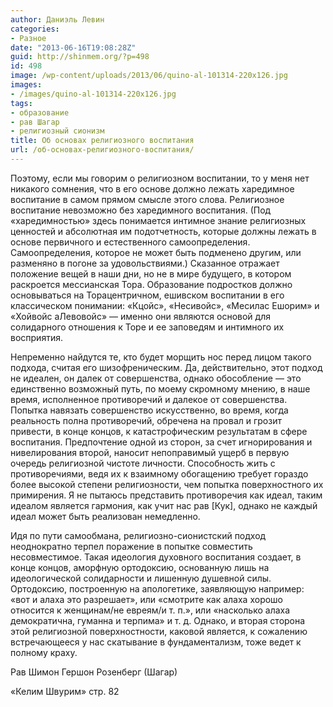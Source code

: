```yaml
---
author: Даниэль Левин
categories:
- Разное
date: "2013-06-16T19:08:28Z"
guid: http://shinmem.org/?p=498
id: 498
image: /wp-content/uploads/2013/06/quino-al-101314-220x126.jpg
images:
- /images/quino-al-101314-220x126.jpg
tags:
- образование
- рав Шагар
- религиозный сионизм
title: Об основах религиозного воспитания
url: /об-основах-религиозного-воспитания/
---
```

<!--more-->

Поэтому, если мы говорим о религиозном воспитании, то у меня нет никакого сомнения, что в его основе должно лежать харедимное воспитание в самом прямом смысле этого слова. Религиозное воспитание невозможно без харедимного воспитания. (Под «харедимностью» здесь понимается интимное знание религиозных ценностей и абсолютная им подотчетность, которые должны лежать в основе первичного и естественного самоопределения. Самоопределения, которое не может быть подменено другим, или разменяно в погоне за удовольствиями.) Сказанное отражает положение вещей в наши дни, но не в мире будущего, в котором раскроется мессианская Тора. Образование подростков должно основываться на Торацентричном, ешивском воспитании в его классическом понимании: «Кцойс», «Несивойс», «Месилас Ешорим» и «Хойвойс аЛевовойс» — именно они являются основой для солидарного отношения к Торе и ее заповедям и интимного их восприятия. 

Непременно найдутся те, кто будет морщить нос перед лицом такого подхода, считая его шизофреническим. Да, действительно, этот подход не идеален, он далек от совершенства, однако обособление — это единственно возможный путь, по моему скромному мнению, в наше время, исполненное противоречий и далекое от совершенства. Попытка навязать совершенство искусственно, во время, когда реальность полна противоречий, обречена на провал и грозит привести, в конце концов, к катастрофическим результатам в сфере воспитания. Предпочтение одной из сторон, за счет игнорирования и нивелирования второй, наносит непоправимый ущерб в первую очередь религиозной чистоте личности. Способность жить с противоречиями, ведя их к взаимному обогащению требует гораздо более высокой степени религиозности, чем попытка поверхностного их примирения. Я не пытаюсь представить противоречия как идеал, таким идеалом является гармония, как учит нас рав [Кук], однако не каждый идеал может быть реализован немедленно. 

Идя по пути самообмана, религиозно-сионистский подход неоднократно терпел поражение в попытке совместить несовместимое. Такая идеология духовного воспитания создает, в конце концов, аморфную ортодоксию, основанную лишь на идеологической солидарности и лишенную душевной силы. Ортодоксию, построенную на апологетике, заявляющую например: «вот и алаха это разрешает», или «смотрите как алаха хорошо относится к женщинам/не евреям/и т. п.», или «насколько алаха демократична, гуманна и терпима» и т. д. Однако, и вторая сторона этой религиозной поверхностности, каковой является, к сожалению встречающееся у нас скатывание в фундаментализм, тоже ведет к полному краху. 

Рав Шимон Гершон Розенберг (Шагар) 

«Келим Швурим» стр. 82